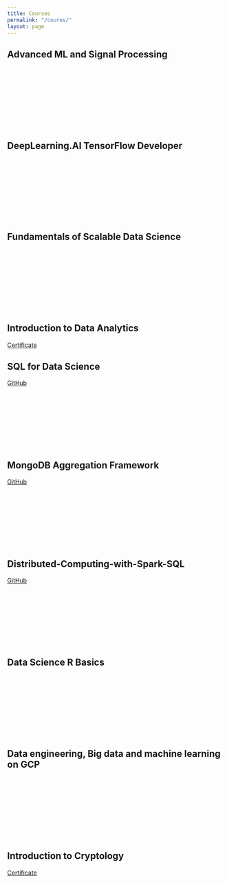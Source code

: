```yaml
---
title: Courses
permalink: "/coures/"
layout: page
---
```


<!---
Use Iframely for generating iframe from medium posts:  Paste medium link on below page to get snippet, then paste here
https://iframely.com/
-->

<h2 id='advanced_ML'><b>Advanced ML and Signal Processing</b></h2> 
<div class="iframely-embed"><div class="iframely-responsive" style="height: 140px; padding-bottom: 0;"><a href="https://www.coursera.org/account/accomplishments/verify/Q6KQQ5PGXSTA" data-iframely-url="//cdn.iframe.ly/api/iframe?url=https%3A%2F%2Fcoursera.org%2Fshare%2Fb742111579ca5fc3aaffbf4ecf3db696&amp;key=1adb255e094a1f611d8ba9e36d0007e9&amp;iframe=card-small"></a></div></div><script async src="//cdn.iframe.ly/embed.js" charset="utf-8"></script>

<h2 id='tensorflow'><b>DeepLearning.AI TensorFlow Developer</b></h2>
<div class="iframely-embed"><div class="iframely-responsive" style="height: 140px; padding-bottom: 0;"><a href="https://www.coursera.org/account/accomplishments/professional-cert/J9Z55ZBQNLW9" data-iframely-url="//cdn.iframe.ly/api/iframe?url=https%3A%2F%2Fcoursera.org%2Fshare%2F1eefd8079f4bff0618a7d054d13d35f7&amp;key=1adb255e094a1f611d8ba9e36d0007e9&amp;iframe=card-small"></a></div></div><script async src="//cdn.iframe.ly/embed.js" charset="utf-8"></script>

<h2 id='funda_DS'><b>Fundamentals of Scalable Data Science</b></h2>
<div class="iframely-embed"><div class="iframely-responsive" style="height: 140px; padding-bottom: 0;"><a href="https://www.coursera.org/account/accomplishments/verify/L7W3TJE9JEMT" data-iframely-url="//cdn.iframe.ly/api/iframe?url=https%3A%2F%2Fcoursera.org%2Fshare%2F9b9953f9e5b6a9ab1b46363b0de63e2a&amp;key=1adb255e094a1f611d8ba9e36d0007e9&amp;iframe=card-small"></a></div></div><script async src="//cdn.iframe.ly/embed.js" charset="utf-8"></script>

<h2 id=nptel_DA><b>Introduction to Data Analytics</b></h2>
<a href="https://nptel.ac.in/noc/transcript_verify/?val=516E1CE3887A7BCFB4E236BD21B54CC8DBB6F7811E924F169308A0FE84C8CF80">Certificate</a>

<h2 id='SQL_DS'><b>SQL for Data Science</b></h2>
<a href="https://github.com/RasikKane/DA_ML_courses/tree/master/coursera/SQL%2520for%2520Data%2520Science">GitHub</a>
<div class="iframely-embed"><div class="iframely-responsive" style="height: 140px; padding-bottom: 0;"><a href="https://www.coursera.org/account/accomplishments/verify/BT54RLKDGTD7" data-iframely-url="//cdn.iframe.ly/api/iframe?url=https%3A%2F%2Fcoursera.org%2Fshare%2F6b15daa0cb46d1047412d68817d698f2&amp;key=1adb255e094a1f611d8ba9e36d0007e9&amp;iframe=card-small"></a></div></div><script async src="//cdn.iframe.ly/embed.js" charset="utf-8"></script>

<h2 id='mongo'><b>MongoDB Aggregation Framework</b></h2>
<a href="https://github.com/RasikKane/DA_ML_courses/blob/master/coursera/MongoDB%2520Aggregation%2520Framework/Notes.pdf">GitHub</a>
<div class="iframely-embed"><div class="iframely-responsive" style="height: 140px; padding-bottom: 0;"><a href="https://www.coursera.org/account/accomplishments/verify/VV2EZ6FMEYX8" data-iframely-url="//cdn.iframe.ly/api/iframe?url=https%3A%2F%2Fcoursera.org%2Fshare%2F6806ceca7fc37bdee1b4e6ca3e2d5008&amp;key=1adb255e094a1f611d8ba9e36d0007e9&amp;iframe=card-small"></a></div></div><script async src="//cdn.iframe.ly/embed.js" charset="utf-8"></script>

<h2 id='spark'><b>Distributed-Computing-with-Spark-SQL</b></h2>
<a href="https://github.com/RasikKane/DA_ML_courses/tree/master/coursera/Distributed%2520Computing%2520with%2520Spark%2520SQL">GitHub</a>
<div class="iframely-embed"><div class="iframely-responsive" style="height: 140px; padding-bottom: 0;"><a href="https://www.coursera.org/account/accomplishments/verify/M5TTZ622F7ES" data-iframely-url="//cdn.iframe.ly/api/iframe?url=https%3A%2F%2Fcoursera.org%2Fshare%2F5ecab25dd02d04480acbb79674c05058&amp;key=1adb255e094a1f611d8ba9e36d0007e9&amp;iframe=card-small"></a></div></div><script async src="//cdn.iframe.ly/embed.js" charset="utf-8"></script>

<h2 id='spark'><b>Data Science R Basics</b></h2>
<div class="iframely-embed"><div class="iframely-responsive" style="height: 140px; padding-bottom: 0;"><a href="https://www.datacamp.com/statement-of-accomplishment/course/35d408477c85e6c88baa7beba8f323b34278efce" data-iframely-url="//cdn.iframe.ly/api/iframe?url=https%3A%2F%2Fwww.datacamp.com%2Fstatement-of-accomplishment%2Fcourse%2F35d408477c85e6c88baa7beba8f323b34278efce&amp;key=1adb255e094a1f611d8ba9e36d0007e9&amp;iframe=card-small"></a></div></div><script async src="//cdn.iframe.ly/embed.js" charset="utf-8"></script>

<h2 id='spark'><b>Data engineering, Big data and machine learning on GCP</b></h2>
<div class="iframely-embed"><div class="iframely-responsive" style="height: 140px; padding-bottom: 0;"><a href="https://www.coursera.org/account/accomplishments/specialization/J5C4Z2CL6K6C" data-iframely-url="//cdn.iframe.ly/api/iframe?url=https%3A%2F%2Fcoursera.org%2Fshare%2Fc83b20c06b61a0346151ec2683c0627b&amp;key=1adb255e094a1f611d8ba9e36d0007e9&amp;iframe=card-small"></a></div></div><script async src="//cdn.iframe.ly/embed.js" charset="utf-8"></script>

<h2 id=nptel_DA><b>Introduction to Cryptology</b></h2>
<a href="https://nptel.ac.in/noc/transcript_verify/?val=92E2FB237A3A13CD2E56E06E65EA4EF3CC004CBC3784EBC2DBFE1265B22881A9">Certificate</a>